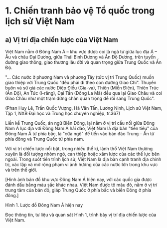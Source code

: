 # 1. Chiến tranh bảo vệ Tổ quốc trong lịch sử Việt Nam

## a) Vị trí địa chiến lược của Việt Nam

Việt Nam nằm ở Đông Nam Á – khu vực được coi là ngã tư giữa lục địa Á – Âu và châu Đại Dương, giữa Thái Bình Dương và Ấn Độ Dương, trên tuyến đường giao thông, giao thương lâu đời và quan trọng giữa Trung Quốc và Ấn Độ.

"... Các nước ở phương Nam và phương Tây (tức vị trí Trung Quốc) muốn giao thiệp với Trung Quốc "đều phải đi theo con đường Giao Chỉ". Thuyền buôn và sứ giả các nước Diệp Điều (Gia-va), Thiên (Miến Điện), Thiên Trúc (Ấn Độ), An Tức (I-răng), Đại Tần (Đông La Mã) đều qua lại Giao Châu và coi Giao Châu như một trạm dừng chân quan trọng để rồi sang Trung Quốc".

(Phan Huy Lê, Trần Quốc Vượng, Hà Văn Tấn, Lương Ninh, Lịch sử Việt Nam, Tập 1, NXB Đại học và Trung học chuyên nghiệp, tr.367)

Liền kề Trung Quốc, án ngữ Biển Đông, lại nằm ở vị trí cầu nối giữa Đông Nam Á lục địa với Đông Nam Á hải đảo, Việt Nam là địa bàn "tiền tiêu" của Đông Nam Á từ phía bắc, là "cửa ngõ" để tiến vào bán đảo Trung – Ấn từ phía đông và Trung Quốc từ phía nam.

Với vị trí chiến lược nổi bật, trong nhiều thế kỉ, lãnh thổ Việt Nam thường xuyên là đối tượng nhòm ngó, can thiệp hoặc xâm lược của các thế lực bên ngoài. Trong suốt tiến trình lịch sử, Việt Nam là địa bàn cạnh tranh địa chính trị, xác lập và mở rộng phạm vi ảnh hưởng của các nước lớn trong khu vực và trên thế giới.

[Hình ảnh bản đồ khu vực Đông Nam Á hiện nay, với các quốc gia được đánh dấu bằng màu sắc khác nhau. Việt Nam được tô màu đỏ, nằm ở vị trí trung tâm của bản đồ, giáp Trung Quốc ở phía bắc và biển Đông ở phía đông.]

Hình 1. Lược đồ Đông Nam Á hiện nay

Đọc thông tin, tư liệu và quan sát Hình 1, trình bày vị trí địa chiến lược của Việt Nam.